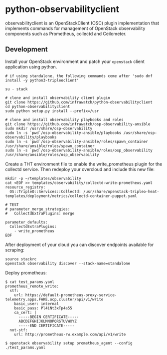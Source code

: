 # python-observabilityclient

observabilityclient is an OpenStackClient (OSC) plugin implementation that
implements commands for management of OpenStack observability components such
as Prometheus, collectd and Ceilometer.

## Development

Install your OpenStack environment and patch your `openstack` client application using python.

```
# if using standalone, the following commands come after 'sudo dnf install -y python3-tripleoclient'

su - stack

# clone and install observability client plugin
git clone https://github.com/infrawatch/python-observabilityclient
cd python-observabilityclient
sudo python setup.py install --prefix=/usr

# clone and install observability playbooks and roles
git clone https://github.com/infrawatch/osp-observability-ansible
sudo mkdir /usr/share/osp-observability
sudo ln -s `pwd`/osp-observability-ansible/playbooks /usr/share/osp-observability/playbooks
sudo ln -s `pwd`/osp-observability-ansible/roles/spawn_container /usr/share/ansible/roles/spawn_container
sudo ln -s `pwd`/osp-observability-ansible/roles/osp_observability /usr/share/ansible/roles/osp_observability
```

Create a THT environment file to enable the write_prometheus plugin for the collectd service. Then redeploy your overcloud and include this new file:

```
mkdir -p ~/templates/observability
cat <EOF >> templates/observability/collectd-write-prometheus.yaml
resource_registry:
  OS::TripleO::Services::Collectd: /usr/share/openstack-tripleo-heat-templates/deployment/metrics/collectd-container-puppet.yaml

# TEST
# parameter_merge_strategies:
#   CollectdExtraPlugins: merge

parameter_defaults:
  CollectdExtraPlugins:
    - write_prometheus
EOF
```

After deployment of your cloud you can discover endpoints available for scraping:

```
source stackrc
openstack observability discover --stack-name=standalone
```

Deploy prometheus:

```
$ cat test_params.yaml
prometheus_remote_write:
  stf:
    url: https://default-prometheus-proxy-service-telemetry.apps.FAKE.ocp.cluster/api/v1/write
    basic_user: internal
    basic_pass: Pl4iNt3xTp4a55
    ca_cert: |
      -----BEGIN CERTIFICATE-----
      ABCDEFGHIJKLMNOPQRSTUVWXYZ
      -----END CERTIFICATE-----
  not-stf:
    url: http://prometheus-rw.example.com/api/v1/write

$ openstack observability setup prometheus_agent --config ./test_params.yaml
```
